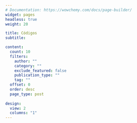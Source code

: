 ```yaml
---
# Documentation: https://wowchemy.com/docs/page-builder/
widget: pages
headless: true
weight: 20

title: Códigos
subtitle:

content:
  count: 10
  filters:
    author: ""
    category: ""
    exclude_featured: false
    publication_type: ""
    tag: ""
  offset: 0
  order: desc
  page_type: post
  
design:
  view: 2
  columns: "1"
---
```

